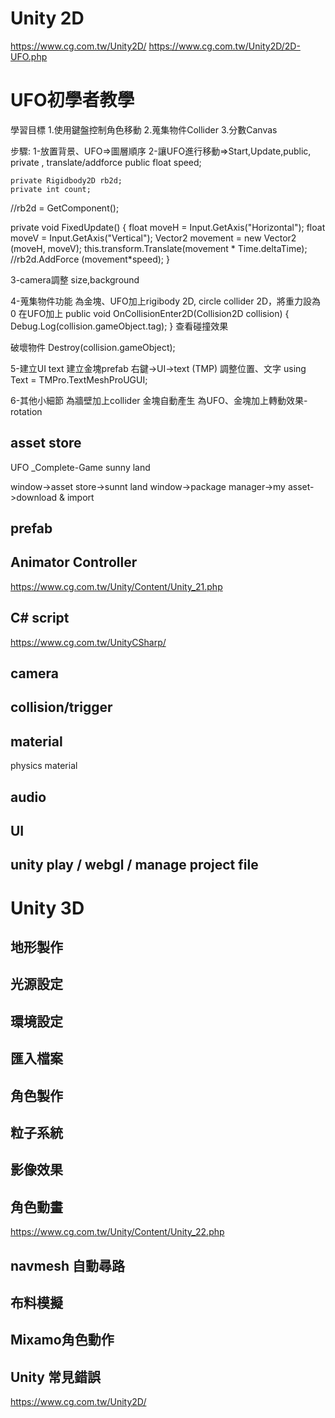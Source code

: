 # Unity 2D
https://www.cg.com.tw/Unity2D/
https://www.cg.com.tw/Unity2D/2D-UFO.php
# UFO初學者教學
學習目標
1.使用鍵盤控制角色移動
2.蒐集物件Collider
3.分數Canvas

步驟:
1-放置背景、UFO=>圖層順序
2-讓UFO進行移動=>Start,Update,public, private , translate/addforce
public float speed;

    private Rigidbody2D rb2d;
    private int count;

//rb2d = GetComponent<Rigidbody2D>();


private void FixedUpdate()
    {
        float moveH = Input.GetAxis("Horizontal");
        float moveV = Input.GetAxis("Vertical");
        Vector2 movement = new Vector2 (moveH, moveV);
        this.transform.Translate(movement * Time.deltaTime);
        //rb2d.AddForce (movement*speed);
    }

3-camera調整
size,background

4-蒐集物件功能
為金塊、UFO加上rigibody 2D, circle collider 2D，將重力設為0
在UFO加上
public void OnCollisionEnter2D(Collision2D collision)
    {
        Debug.Log(collision.gameObject.tag);
    }
查看碰撞效果

破壞物件
Destroy(collision.gameObject);

5-建立UI text
建立金塊prefab
右鍵->UI->text (TMP)
調整位置、文字
using Text = TMPro.TextMeshProUGUI;

6-其他小細節
為牆壁加上collider
金塊自動產生
為UFO、金塊加上轉動效果-rotation








## asset store
UFO _Complete-Game
sunny land

window->asset store->sunnt land
window->package manager->my asset->download & import 

## prefab

## Animator Controller

https://www.cg.com.tw/Unity/Content/Unity_21.php

## C# script

https://www.cg.com.tw/UnityCSharp/

## camera

## collision/trigger

## material

physics material

## audio

## UI

## unity play / webgl / manage project file




# Unity 3D
## 地形製作
## 光源設定
## 環境設定
## 匯入檔案
## 角色製作
## 粒子系統
## 影像效果
## 角色動畫

https://www.cg.com.tw/Unity/Content/Unity_22.php

## navmesh 自動尋路
## 布料模擬
## Mixamo角色動作
## Unity 常見錯誤
https://www.cg.com.tw/Unity2D/
